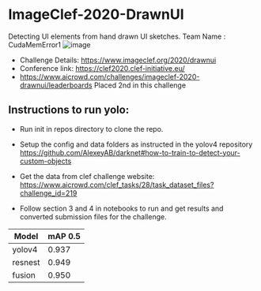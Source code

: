 # ImageClef-2020-DrawnUI
Detecting UI elements from hand drawn UI sketches.
Team Name : CudaMemError1
![image](https://www.imageclef.org/system/files/sample.jpg)
- Challenge Details: https://www.imageclef.org/2020/drawnui
- Conference link: https://clef2020.clef-initiative.eu/
- https://www.aicrowd.com/challenges/imageclef-2020-drawnui/leaderboards
Placed 2nd in this challenge 

## Instructions to run yolo:
- Run init in repos directory to clone the repo.
- Setup the config and data folders as instructed in the yolov4 repository
https://github.com/AlexeyAB/darknet#how-to-train-to-detect-your-custom-objects

- Get the data from clef challenge website:
https://www.aicrowd.com/clef_tasks/28/task_dataset_files?challenge_id=219

- Follow section 3 and 4 in notebooks to run and get results and converted submission files for the challenge.

| Model  | mAP 0.5 |
| ------------- | ------------- |
| yolov4  | 0.937  |
| resnest  | 0.949  |
| fusion  | 0.950  |
